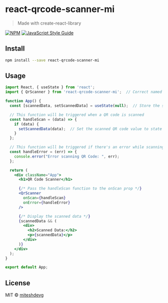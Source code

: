# react-qrcode-scanner-mi

> Made with create-react-library

[![NPM](https://img.shields.io/npm/v/react-qrcode-scanner-mi.svg)](https://www.npmjs.com/package/react-qrcode-scanner-mi) [![JavaScript Style Guide](https://img.shields.io/badge/code_style-standard-brightgreen.svg)](https://standardjs.com)

## Install

```bash
npm install --save react-qrcode-scanner-mi
```

## Usage

```jsx
import React, { useState } from 'react';
import { QrScanner } from 'react-qrcode-scanner-mi';  // Correct named import

function App() {
  const [scannedData, setScannedData] = useState(null);  // Store the scanned QR code value

  // This function will be triggered when a QR code is scanned
  const handleScan = (data) => {
    if (data) {
      setScannedData(data);  // Set the scanned QR code value to state
    }
  };

  // This function will be triggered if there's an error while scanning
  const handleError = (err) => {
    console.error("Error scanning QR Code: ", err);
  };

  return (
    <div className="App">
      <h1>QR Code Scanner</h1>

      {/* Pass the handleScan function to the onScan prop */}
      <QrScanner
        onScan={handleScan}
        onError={handleError}
      />

      {/* Display the scanned data */}
      {scannedData && (
        <div>
          <h2>Scanned Data:</h2>
          <p>{scannedData}</p>
        </div>
      )}
    </div>
  );
}

export default App;

```

## License

MIT © [miteshdevg](https://github.com/miteshdevg)
